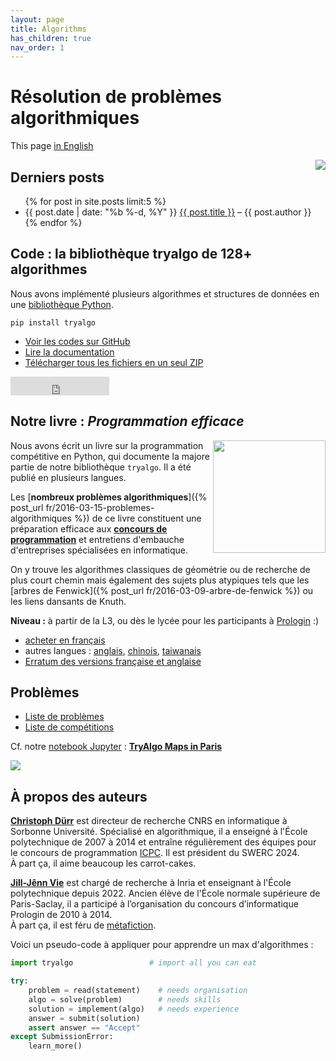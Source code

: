 ```yaml
---
layout: page
title: Algorithms
has_children: true
nav_order: 1
---
```


# Résolution de problèmes algorithmiques

This page [in English](/index-en)

<a href="{% post_url fr/2016-11-19-swerc-2016 %}"><img src="/fr/images/swerc2016/swerc2016-thumb.jpg" style="float: right" /></a>

## Derniers posts

<ul>
{% for post in site.posts limit:5 %}
    <li> {{ post.date | date: "%b %-d, %Y" }} <a href="{{ post.url }}">{{ post.title }}</a> – {{ post.author }}
    </li>
{% endfor %}
</ul>

## Code : la bibliothèque tryalgo de 128+ algorithmes

Nous avons implémenté plusieurs algorithmes et structures de données en une [bibliothèque Python](https://pypi.python.org/pypi/tryalgo/).

    pip install tryalgo

- [Voir les codes sur GitHub](https://github.com/jilljenn/tryalgo)
- [Lire la documentation](https://jilljenn.github.io/tryalgo/)
- [Télécharger tous les fichiers en un seul ZIP](https://github.com/jilljenn/tryalgo/archive/master.zip)

<iframe src="https://ghbtns.com/github-btn.html?user=jilljenn&amp;repo=tryalgo&amp;type=fork&amp;count=true&amp;size=large" frameborder="0" scrolling="0" width="158px" height="30px"></iframe>

## Notre livre : *Programmation efficace*

<a href="http://www.amazon.fr/gp/product/2340010055/ref=as_li_tl?ie=UTF8&amp;camp=1642&amp;creative=19458&amp;creativeASIN=2340010055&amp;linkCode=as2&amp;tag=mangaki-21"><img src="/static/cover.jpg" style="float: right" width="180" /></a>

Nous avons écrit un livre sur la programmation compétitive en Python, qui documente la majore partie de notre bibliothèque `tryalgo`. Il a été publié en plusieurs langues.

Les [**nombreux problèmes algorithmiques**]({% post_url fr/2016-03-15-problemes-algorithmiques %}) de ce livre constituent une préparation efficace aux [**concours de programmation**](/contests/) et entretiens d'embauche d'entreprises spécialisées en informatique.

On y trouve les algorithmes classiques de géométrie ou de recherche de plus court chemin mais également des sujets plus atypiques tels que les [arbres de Fenwick]({% post_url fr/2016-03-09-arbre-de-fenwick %}) ou les liens dansants de Knuth.

**Niveau :** à partir de la L3, ou dès le lycée pour les participants à [Prologin](http://prologin.org) :)

- [acheter en français](http://www.amazon.fr/gp/product/2340010055/ref=as_li_tl?ie=UTF8&camp=1642&creative=19458&creativeASIN=2340010055&linkCode=as2&tag=mangaki-21)
- autres langues : [anglais](http://www.cambridge.org/9781108716826), [chinois](https://book.douban.com/subject/30210075/), [taiwanais](http://www.drmaster.com.tw/Bookinfo.asp?BookID=MP11906)
- [Erratum des versions française et anglaise](/errata)

## Problèmes

- [Liste de problèmes](problems)
- [Liste de compétitions](competitions)

Cf. notre [notebook Jupyter](http://nbviewer.jupyter.org/github/jilljenn/tryalgo/blob/master/examples/TryAlgo%20Maps%20in%20Paris.ipynb) : [**TryAlgo Maps in Paris**](http://nbviewer.jupyter.org/github/jilljenn/tryalgo/blob/master/examples/TryAlgo%20Maps%20in%20Paris.ipynb)

<a href="http://nbviewer.jupyter.org/github/jilljenn/tryalgo/blob/master/examples/TryAlgo%20Maps%20in%20Paris.ipynb" target="_blank"><img src="/static/paris.png" /></a>

## À propos des auteurs

[**Christoph Dürr**](http://www-desir.lip6.fr/~durrc/) est directeur de recherche CNRS en informatique à Sorbonne Université. Spécialisé en algorithmique, il a enseigné à l'École polytechnique de 2007 à 2014 et entraîne régulièrement des équipes pour le concours de programmation [ICPC](/acm/). Il est président du SWERC 2024.  
À part ça, il aime beaucoup les carrot-cakes.

[**Jill-Jênn Vie**](http://jill-jenn.net) est chargé de recherche à Inria et enseignant à l'École polytechnique depuis 2022. Ancien élève de l'École normale supérieure de Paris-Saclay, il a participé à l’organisation du concours d’informatique Prologin de 2010 à 2014.  
À part ça, il est féru de [métafiction](https://club-meta.fr).


Voici un pseudo-code à appliquer pour apprendre un max d'algorithmes :

```python
import tryalgo                 # import all you can eat

try:
    problem = read(statement)    # needs organisation
    algo = solve(problem)        # needs skills
    solution = implement(algo)   # needs experience
    answer = submit(solution)
    assert answer == "Accept"
except SubmissionError:
    learn_more()
```
